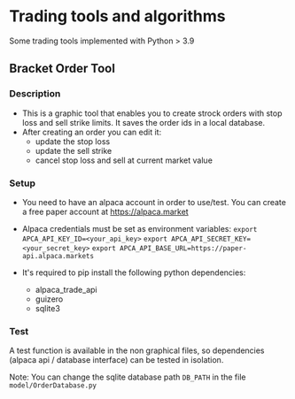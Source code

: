 # Trading tools and algorithms
Some trading tools implemented with Python > 3.9

## Bracket Order Tool
### Description
* This is a graphic tool that enables you to create strock orders with stop loss and sell strike limits.
It saves the order ids in a local database.
* After creating an order you can edit it:
   *  update the stop loss 
   *  update the sell strike
   *  cancel stop loss and sell at current market value 

### Setup
* You need to have an alpaca account in order to use/test. You can create a free paper account at https://alpaca.market

* Alpaca credentials must be set as environment variables:
`export APCA_API_KEY_ID=<your_api_key>`
`export APCA_API_SECRET_KEY=<your_secret_key>`
`export APCA_API_BASE_URL=https://paper-api.alpaca.markets`

* It's required to pip install the following python dependencies:
   * alpaca_trade_api
   * guizero
   * sqlite3

### Test
A test function is available in the non graphical files, so dependencies (alpaca api / database interface) can be tested in isolation.

Note: You can change the sqlite database path ``DB_PATH`` in the file `model/OrderDatabase.py`

